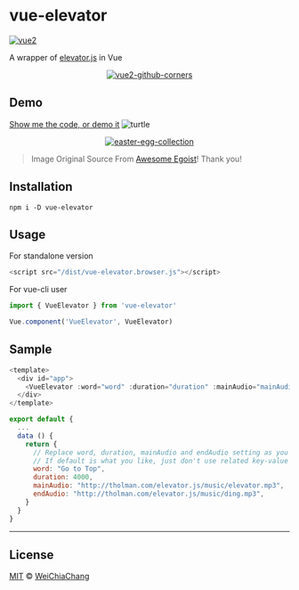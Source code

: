 # vue-elevator

[![vue2](https://img.shields.io/badge/vue-2.x-brightgreen.svg)](https://vuejs.org/)

A wrapper of [elevator.js](https://github.com/tholman/elevator.js) in Vue

<p align="center">
  <a target="_blank" href="https://github.com/WeiChiaChang/vue-elevator">
    <img alt="vue2-github-corners" src="https://i.imgur.com/Jra7sKq.gif">
  </a>
</p>

## Demo

[Show me the code, or demo it](https://weichiachang.github.io/vue-elevator/dist/) ![turtle](http://i.imgur.com/879dfXS.gif)

<p align="center">
  <a target="_blank" href="https://github.com/WeiChiaChang/easter-egg-collection">
    <img alt="easter-egg-collection" src="https://i.imgur.com/AzRZ3rB.png">
  </a>
</p>

> Image Original Source From [Awesome Egoist](https://github.com/egoist/evangelion-card)! Thank you!

## Installation

```
npm i -D vue-elevator
```

## Usage

For standalone version

```javascript
<script src="/dist/vue-elevator.browser.js"></script>
```

For vue-cli user

```javascript
import { VueElevator } from 'vue-elevator'

Vue.component('VueElevator', VueElevator)

```

## Sample

```javascript
<template>
  <div id="app">
    <VueElevator :word="word" :duration="duration" :mainAudio="mainAudio" :endAudio="endAudio"></VueElevator>
  </div>
</template>

export default {
  ...
  data () {
    return {
      // Replace word, duration, mainAudio and endAudio setting as you want.
      // If default is what you like, just don't use related key-value pair and ignore it.
      word: "Go to Top",
      duration: 4000,
      mainAudio: "http://tholman.com/elevator.js/music/elevator.mp3",
      endAudio: "http://tholman.com/elevator.js/music/ding.mp3",
    }
  }
}
```

---

## License

[MIT](http://opensource.org/licenses/MIT) © [WeiChiaChang](https://github.com/WeiChiaChang)
